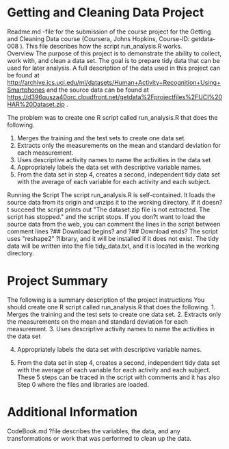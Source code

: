 Getting and Cleaning Data Project
=================================
Readme.md -file for the submission of the course project for the Getting and Cleaning Data course (Coursera, Johns Hopkins, Course-ID: getdata-008 ). This file describes how the script run_analysis.R works.  
Overview
The purpose of this project is to demonstrate the ability to collect, work with, and clean a data set. The goal is to prepare tidy data that can be used for later analysis.  A full description of the data used in this project can be found at  http://archive.ics.uci.edu/ml/datasets/Human+Activity+Recognition+Using+Smartphones 
and the source data can be found at  https://d396qusza40orc.cloudfront.net/getdata%2Fprojectfiles%2FUCI%20HAR%20Dataset.zip .

The problem was to create one R script called run_analysis.R that does the following. 
1. Merges the training and the test sets to create one data set.
2. Extracts only the measurements on the mean and standard deviation for each measurement. 
3. Uses descriptive activity names to name the activities in the data set
4. Appropriately labels the data set with descriptive variable names. 
5. From the data set in step 4, creates a second, independent tidy data set with the average of each variable for each activity and each subject.

Running the Script
The script run_analysis.R is self-contained.
 It loads the source data from its origin and unzips it to the working directory. If it doesn?t succeed the script prints out "The dataset.zip file is not extracted. The script has stopped." and the script stops. If you don?t want to load the source data from the web, you can comment the lines in the script between comment lines ?## Download begins? and ?## Download ends? 
The script uses "reshape2" ?library, and it will be installed if it does not exist.
The tidy data will be written into the file tidy_data.txt, and it is located in the working directory.
 

Project Summary
===============
The following is a summary description of the project instructions
You should create one R script called run_analysis.R that does the following. 
1.	
Merges the training and the test sets to create one data set.
2.	Extracts only the measurements on the mean and standard deviation for each measurement. 
3.	Uses descriptive activity names to name the activities in the data set

4.	Appropriately labels the data set with descriptive variable names. 

5.	From the data set in step 4, creates a second, independent tidy data set with the average of each variable for each activity and each subject.
 These 5 steps can be traced in the script with comments and it has also Step 0 where the files and libraries are loaded.

Additional Information
======================
CodeBook.md ?file describes the variables, the data, and any transformations or work that was performed to clean up the data.

